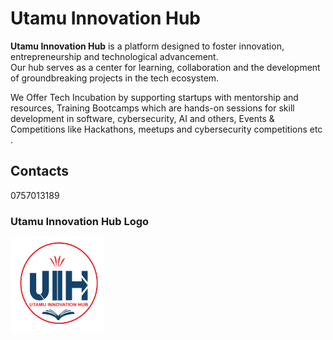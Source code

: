 # Utamu Innovation Hub

**Utamu Innovation Hub** is a platform designed to foster innovation, entrepreneurship and technological advancement.<br> Our hub serves as a center for learning, collaboration and the development of groundbreaking projects in the tech ecosystem.

We Offer Tech Incubation by supporting startups with mentorship and resources, Training Bootcamps which are hands-on sessions for skill development in software, cybersecurity, AI and others, Events & Competitions like Hackathons, meetups and cybersecurity competitions etc .

## Contacts
0757013189

### Utamu Innovation Hub Logo
<img src="images/logo.jpg" alt="Utamu Innovation Hub Logo" width="150" height="150">
